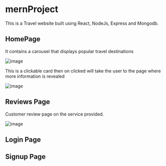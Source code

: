 # mernProject
This is a Travel website built using React, NodeJs, Express and Mongodb.

## HomePage
It contains a carousel that displays popular travel destinations

![image](https://user-images.githubusercontent.com/88974230/196748539-cf49b6bd-41cc-47c3-a3f7-04597ef627bf.png)

This is a clickable card then on clicked will take the user to the page where more information is revealed

![image](https://user-images.githubusercontent.com/88974230/196744934-3f8b6e56-d334-4de6-ac13-bd8330245ff5.png)

## Reviews Page
Customer review page on the service provided.

![image](https://user-images.githubusercontent.com/88974230/196748210-ffb01661-0f46-4ef6-aef8-e1694ce3e285.png)

## Login Page

## Signup Page


